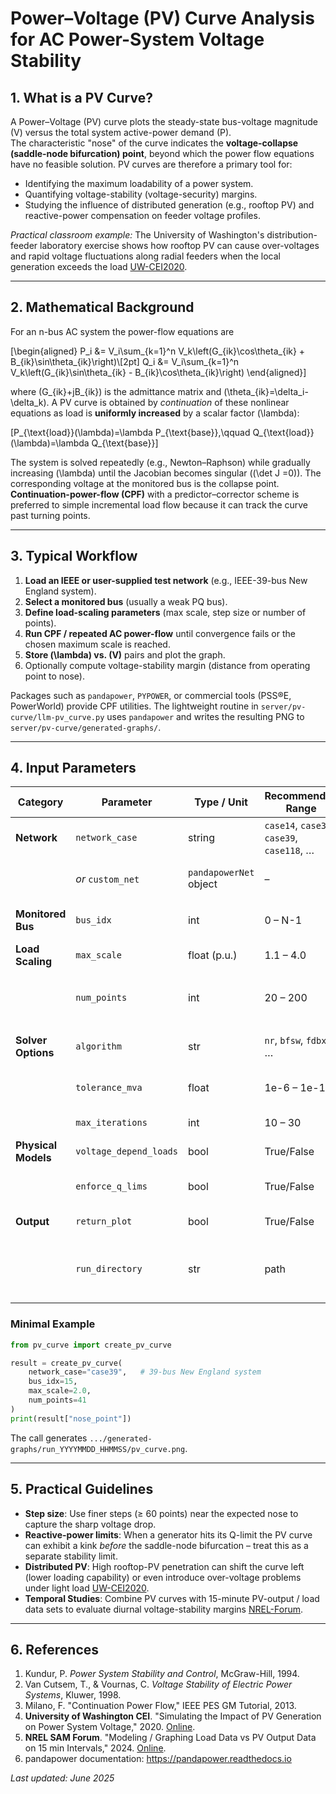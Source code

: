 # Power–Voltage (PV) Curve Analysis for AC Power-System Voltage Stability  

## 1. What is a PV Curve?
A Power–Voltage (PV) curve plots the steady-state bus-voltage magnitude (V) versus the total system active-power demand (P).  
The characteristic "nose" of the curve indicates the **voltage-collapse (saddle-node bifurcation) point**, beyond which the power flow equations have no feasible solution.  PV curves are therefore a primary tool for:

* Identifying the maximum loadability of a power system.
* Quantifying voltage-stability (voltage-security) margins.
* Studying the influence of distributed generation (e.g., rooftop PV) and reactive-power compensation on feeder voltage profiles.  

_Practical classroom example:_ The University of Washington's distribution-feeder laboratory exercise shows how rooftop PV can cause over-voltages and rapid voltage fluctuations along radial feeders when the local generation exceeds the load [UW-CEI2020](https://www.cei.washington.edu/lesson-plans-resources/simulating-the-impact-of-pv-generation-on-power-system-voltage/).

---
## 2. Mathematical Background
For an n-bus AC system the power-flow equations are

\[\begin{aligned}
P_i &= V_i\sum_{k=1}^n V_k\left(G_{ik}\cos\theta_{ik} + B_{ik}\sin\theta_{ik}\right)\\[2pt]
Q_i &= V_i\sum_{k=1}^n V_k\left(G_{ik}\sin\theta_{ik} - B_{ik}\cos\theta_{ik}\right)
\end{aligned}\]

where \(G_{ik}+jB_{ik}\) is the admittance matrix and \(\theta_{ik}=\delta_i-\delta_k\).  A PV curve is obtained by _continuation_ of these nonlinear equations as load is **uniformly increased** by a scalar factor \(\lambda\):

\[P_{\text{load}}(\lambda)=\lambda P_{\text{base}},\qquad Q_{\text{load}}(\lambda)=\lambda Q_{\text{base}}\]

The system is solved repeatedly (e.g., Newton–Raphson) while gradually increasing \(\lambda\) until the Jacobian becomes singular (\(\det J =0\)).  The corresponding voltage at the monitored bus is the collapse point.  **Continuation-power-flow (CPF)** with a predictor–corrector scheme is preferred to simple incremental load flow because it can track the curve past turning points.

---
## 3. Typical Workflow
1. **Load an IEEE or user-supplied test network** (e.g., IEEE-39-bus New England system).  
2. **Select a monitored bus** (usually a weak PQ bus).  
3. **Define load-scaling parameters** (max scale, step size or number of points).  
4. **Run CPF / repeated AC power-flow** until convergence fails or the chosen maximum scale is reached.  
5. **Store \(\lambda\) vs. \(V\)** pairs and plot the graph.  
6. Optionally compute voltage-stability margin (distance from operating point to nose).

Packages such as `pandapower`, `PYPOWER`, or commercial tools (PSS®E, PowerWorld) provide CPF utilities.  The lightweight routine in `server/pv-curve/llm-pv_curve.py` uses `pandapower` and writes the resulting PNG to `server/pv-curve/generated-graphs/`.

---
## 4. Input Parameters
| Category | Parameter | Type / Unit | Recommended Range | Notes |
|----------|-----------|------------|-------------------|-------|
| **Network** | `network_case` | string | `case14`, `case30`, `case39`, `case118`, … | IEEE test cases shipped with `pandapower` |
|  | *or* `custom_net` | `pandapowerNet` object | – | Pass an already-built network |
| **Monitored Bus** | `bus_idx` | int | 0 – N-1 | Choose a PQ bus prone to instability |
| **Load Scaling** | `max_scale` | float (p.u.) | 1.1 – 4.0 | 1.0 = base load |
|  | `num_points` | int | 20 – 200 | Uniform steps: `step = (max_scale-1)/(num_points-1)` |
| **Solver Options** | `algorithm` | str | `nr`, `bfsw`, `fdbx`, … | Newton–Raphson (nr) recommended |
|  | `tolerance_mva` | float | 1e-6 – 1e-10 | Power-mismatch tolerance |
|  | `max_iterations` | int | 10 – 30 | Per AC power-flow solve |
| **Physical Models** | `voltage_depend_loads` | bool | True/False | ZIP-load modelling |
|  | `enforce_q_lims` | bool | True/False | Respect generator Q limits |
| **Output** | `return_plot` | bool | True/False | Return base64 plot string |
|  | `run_directory` | str | path | Where to save PNG (default auto-timestamp in `generated-graphs`) |

### Minimal Example
```python
from pv_curve import create_pv_curve

result = create_pv_curve(
    network_case="case39",   # 39-bus New England system
    bus_idx=15,
    max_scale=2.0,
    num_points=41
)
print(result["nose_point"])
```
The call generates `.../generated-graphs/run_YYYYMMDD_HHMMSS/pv_curve.png`.

---
## 5. Practical Guidelines
* **Step size**: Use finer steps (≥ 60 points) near the expected nose to capture the sharp voltage drop.
* **Reactive-power limits**: When a generator hits its Q-limit the PV curve can exhibit a kink _before_ the saddle-node bifurcation – treat this as a separate stability limit.
* **Distributed PV**: High rooftop-PV penetration can shift the curve left (lower loading capability) or even introduce over-voltage problems under light load [UW-CEI2020](https://www.cei.washington.edu/lesson-plans-resources/simulating-the-impact-of-pv-generation-on-power-system-voltage/).
* **Temporal Studies**: Combine PV curves with 15-minute PV-output / load data sets to evaluate diurnal voltage-stability margins [NREL-Forum](https://sam.nrel.gov/forum/forum-general/3795-modeling-graphing-load-data-vs-pv-output-data-on-15-min-intervals.html).

---
## 6. References
1. Kundur, P. _Power System Stability and Control_, McGraw-Hill, 1994.  
2. Van Cutsem, T., & Vournas, C. _Voltage Stability of Electric Power Systems_, Kluwer, 1998.  
3. Milano, F. "Continuation Power Flow," IEEE PES GM Tutorial, 2013.  
4. **University of Washington CEI**. "Simulating the Impact of PV Generation on Power System Voltage," 2020. [Online](https://www.cei.washington.edu/lesson-plans-resources/simulating-the-impact-of-pv-generation-on-power-system-voltage/).  
5. **NREL SAM Forum**. "Modeling / Graphing Load Data vs PV Output Data on 15 min Intervals," 2024. [Online](https://sam.nrel.gov/forum/forum-general/3795-modeling-graphing-load-data-vs-pv-output-data-on-15-min-intervals.html).  
6. pandapower documentation: https://pandapower.readthedocs.io  

_Last updated: June 2025_

